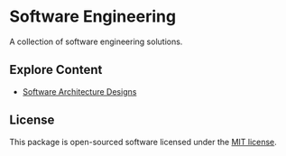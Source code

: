 # Software Engineering

A collection of software engineering solutions.

## Explore Content

- [Software Architecture Designs](software-architecture-designs/)

## License

This package is open-sourced software licensed under the [MIT license](https://opensource.org/licenses/MIT).
